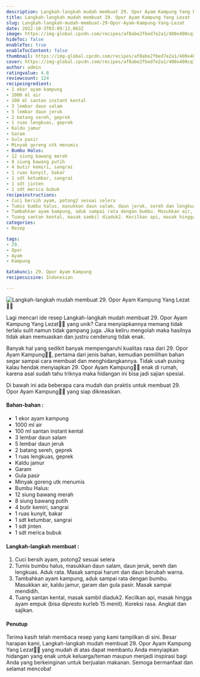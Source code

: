 ```yaml
---
description: Langkah-langkah mudah membuat 29. Opor Ayam Kampung Yang Lezat"
title: Langkah-langkah mudah membuat 29. Opor Ayam Kampung Yang Lezat
slug: Langkah-langkah-mudah-membuat-29-Opor-Ayam-Kampung-Yang-Lezat
date: 2022-10-3T03:09:12.063Z
image: https://img-global.cpcdn.com/recipes/af8abe2fbed7e2a1/400x400cq70/photo.jpg
hideToc: false
enableToc: true
enableTocContent: false
thumbnail: https://img-global.cpcdn.com/recipes/af8abe2fbed7e2a1/400x400cq70/photo.jpg
cover: https://img-global.cpcdn.com/recipes/af8abe2fbed7e2a1/400x400cq70/photo.jpg
author: admin
ratingvalue: 4.8
reviewcount: 124
recipeingredient:
- 1 ekor ayam kampung
- 1000 ml air
- 100 ml santan instant kental
- 3 lembar daun salam
- 5 lembar daun jeruk
- 2 batang sereh, geprek
- 1 ruas lengkuas, geprek
- Kaldu jamur
- Garam
- Gula pasir
- Minyak goreng utk menumis
- Bumbu Halus:
- 12 siung bawang merah
- 8 siung bawang putih
- 4 butir kemiri, sangrai
- 1 ruas kunyit, bakar
- 1 sdt ketumbar, sangrai
- 1 sdt jinten
- 1 sdt merica bubuk
recipeinstructions:
- Cuci bersih ayam, potong2 sesuai selera
- Tumis bumbu halus, masukkan daun salam, daun jeruk, sereh dan lengkuas. Aduk rata. Masak sampai harum dan daun berubah warna.
- Tambahkan ayam kampung, aduk sampai rata dengan bumbu. Masukkan air, kaldu jamur, garam dan gula pasir. Masak sampai mendidih.
- Tuang santan kental, masak sambil diaduk2. Kecilkan api, masak hingga ayam empuk (bisa dipresto kurleb 15 menit). Koreksi rasa. Angkat dan sajikan.
categories:
- Resep

tags:
- 29.
- Opor
- Ayam
- Kampung

katakunci: 29. Opor Ayam Kampung
recipecuisine: Indonesian

---
```


![Langkah-langkah mudah membuat 29. Opor Ayam Kampung Yang Lezat👩‍🍳](https://img-global.cpcdn.com/recipes/af8abe2fbed7e2a1/400x400cq70/photo.jpg)

Lagi mencari ide resep Langkah-langkah mudah membuat 29. Opor Ayam Kampung Yang Lezat👩‍🍳 yang unik? Cara menyiapkannya memang tidak terlalu sulit namun tidak gampang juga. Jika keliru mengolah maka hasilnya tidak akan memuaskan dan justru cenderung tidak enak.

Banyak hal yang sedikit banyak mempengaruhi kualitas rasa dari 29. Opor Ayam Kampung👩‍🍳, pertama dari jenis bahan, kemudian pemilihan bahan segar sampai cara membuat dan menghidangkannya. Tidak usah pusing kalau hendak menyiapkan 29. Opor Ayam Kampung👩‍🍳 enak di rumah, karena asal sudah tahu triknya maka hidangan ini bisa jadi sajian spesial.

Di bawah ini ada beberapa cara mudah dan praktis untuk membuat 29. Opor Ayam Kampung👩‍🍳 yang siap dikreasikan.

<!--inarticleads1-->

#### Bahan-bahan :

- 1 ekor ayam kampung
- 1000 ml air
- 100 ml santan instant kental
- 3 lembar daun salam
- 5 lembar daun jeruk
- 2 batang sereh, geprek
- 1 ruas lengkuas, geprek
- Kaldu jamur
- Garam
- Gula pasir
- Minyak goreng utk menumis
- Bumbu Halus:
- 12 siung bawang merah
- 8 siung bawang putih
- 4 butir kemiri, sangrai
- 1 ruas kunyit, bakar
- 1 sdt ketumbar, sangrai
- 1 sdt jinten
- 1 sdt merica bubuk

<!--inarticleads2-->

#### Langkah-langkah membuat :

1. Cuci bersih ayam, potong2 sesuai selera
1. Tumis bumbu halus, masukkan daun salam, daun jeruk, sereh dan lengkuas. Aduk rata. Masak sampai harum dan daun berubah warna.
1. Tambahkan ayam kampung, aduk sampai rata dengan bumbu. Masukkan air, kaldu jamur, garam dan gula pasir. Masak sampai mendidih.
1. Tuang santan kental, masak sambil diaduk2. Kecilkan api, masak hingga ayam empuk (bisa dipresto kurleb 15 menit). Koreksi rasa. Angkat dan sajikan.

#### Penutup

Terima kasih telah membaca resep yang kami tampilkan di sini. Besar harapan kami, Langkah-langkah mudah membuat 29. Opor Ayam Kampung Yang Lezat👩‍🍳 yang mudah di atas dapat membantu Anda menyiapkan hidangan yang enak untuk keluarga/teman maupun menjadi inspirasi bagi Anda yang berkeinginan untuk berjualan makanan. Semoga bermanfaat dan selamat mencoba!
